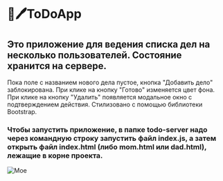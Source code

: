 # 📔🖊ToDoApp

## Это приложение для ведения списка дел на несколько пользователей. Состояние хранится на сервере.
Пока поле с названием нового дела пустое, кнопка "Добавить дело" заблокирована. При клике на кнопку "Готово" изменяется цвет фона. При клике на кнопку "Удалить" появляется модальное окно с подтверждением действия.
Стилизовано с помощью библиотеки Bootstrap.
### Чтобы запустить приложение, в папке todo-server надо через командную строку запустить файл index.js, а затем открыть файл index.html (либо mom.html или dad.html), лежащие в корне проекта.

![Мое](https://user-images.githubusercontent.com/110754881/221099798-e84c270b-293f-4664-9baa-ecf54804a532.png)
